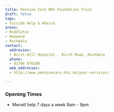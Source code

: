 ```yaml
---
title: Pennine Care NHS Foundation Trust
draft: false
tags:
- Suicide Help & Advice
areas:
- Middleton
- Heywood
- Rochdale
contact:
  addresses:
  - Birch Hill Hospital,  Birch Road, Rochdale
  phone:
  - 01706 676100
  web_addresses:
  - http://www.penninecare.nhs.uk/your-services/
  
---
```


### Opening Times
* Menatl help 7 days a week 8am - 9pm
